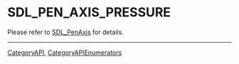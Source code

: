 # SDL_PEN_AXIS_PRESSURE

Please refer to [SDL_PenAxis](SDL_PenAxis) for details.

----
[CategoryAPI](CategoryAPI), [CategoryAPIEnumerators](CategoryAPIEnumerators)


